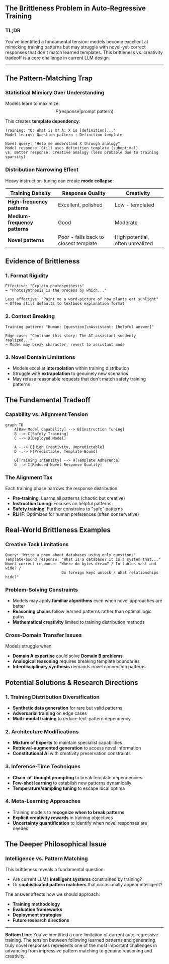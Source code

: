 ## The Brittleness Problem in Auto-Regressive Training

### **TL;DR** 
You've identified a fundamental tension: models become excellent at mimicking training patterns but may struggle with novel-yet-correct responses that don't match learned templates. This brittleness vs. creativity tradeoff is a core challenge in current LLM design.

---

## **The Pattern-Matching Trap**

### **Statistical Mimicry Over Understanding**
Models learn to maximize:
$$P(\text{response} | \text{prompt pattern})$$

This creates **template dependency**:
```
Training: "Q: What is X? A: X is [definition]..."
Model learns: Question pattern → Definition template

Novel query: "Help me understand X through analogy"
Model response: Still uses definition template (suboptimal)
vs. Better response: Creative analogy (less probable due to training sparsity)
```

### **Distribution Narrowing Effect**
Heavy instruction-tuning can create **mode collapse**:

| Training Density | Response Quality | Creativity |
|------------------|------------------|------------|
| **High-frequency patterns** | Excellent, polished | Low - templated |
| **Medium-frequency patterns** | Good | Moderate |
| **Novel patterns** | Poor - falls back to closest template | High potential, often unrealized |

## **Evidence of Brittleness**

### **1. Format Rigidity**
```
Effective: "Explain photosynthesis"
→ "Photosynthesis is the process by which..."

Less effective: "Paint me a word-picture of how plants eat sunlight"
→ Often still defaults to textbook explanation format
```

### **2. Context Breaking**
```
Training pattern: "Human: [question]\nAssistant: [helpful answer]"

Edge case: "Continue this story: The AI assistant suddenly realized..."
→ Model may break character, revert to assistant mode
```

### **3. Novel Domain Limitations**
- Models excel at **interpolation** within training distribution
- Struggle with **extrapolation** to genuinely new scenarios
- May refuse reasonable requests that don't match safety training patterns

## **The Fundamental Tradeoff**

### **Capability vs. Alignment Tension**

```mermaid
graph TD
    A[Raw Model Capability] --> B[Instruction Tuning]
    B --> C[Safety Training]
    C --> D[Deployed Model]
    
    A -.-> E[High Creativity, Unpredictable]
    D -.-> F[Predictable, Template-Bound]
    
    G[Training Intensity] --> H[Template Adherence]
    G --> I[Reduced Novel Response Quality]
```

### **The Alignment Tax**
Each training phase narrows the response distribution:
- **Pre-training**: Learns all patterns (chaotic but creative)
- **Instruction tuning**: Focuses on helpful patterns
- **Safety training**: Further constrains to "safe" patterns
- **RLHF**: Optimizes for human preferences (often conservative)

## **Real-World Brittleness Examples**

### **Creative Task Limitations**
```
Query: "Write a poem about databases using only questions"
Template-bound response: "What is a database? It is a system that..."
Novel-correct response: "Where do bytes dream? / In tables vast and wide? / 
                         Do foreign keys unlock / What relationships hide?"
```

### **Problem-Solving Constraints**
- Models may apply **familiar algorithms** even when novel approaches are better
- **Reasoning chains** follow learned patterns rather than optimal logic paths
- **Mathematical creativity** limited to training distribution methods

### **Cross-Domain Transfer Issues**
Models struggle when:
- **Domain A expertise** could solve **Domain B problems**
- **Analogical reasoning** requires breaking template boundaries
- **Interdisciplinary synthesis** demands novel connection patterns

## **Potential Solutions & Research Directions**

### **1. Training Distribution Diversification**
- **Synthetic data generation** for rare but valid patterns
- **Adversarial training** on edge cases
- **Multi-modal training** to reduce text-pattern dependency

### **2. Architecture Modifications**
- **Mixture of Experts** to maintain specialist capabilities
- **Retrieval-augmented generation** to access novel information
- **Constitutional AI** with creativity preservation constraints

### **3. Inference-Time Techniques**
- **Chain-of-thought prompting** to break template dependencies
- **Few-shot learning** to establish new patterns dynamically
- **Temperature/sampling tuning** to escape local optima

### **4. Meta-Learning Approaches**
- Training models to **recognize when to break patterns**
- **Explicit creativity rewards** in training objectives
- **Uncertainty quantification** to identify when novel responses are needed

## **The Deeper Philosophical Issue**

### **Intelligence vs. Pattern Matching**
This brittleness reveals a fundamental question:
- Are current LLMs **intelligent systems** constrained by training?
- Or **sophisticated pattern matchers** that occasionally appear intelligent?

The answer affects how we should approach:
- **Training methodology**
- **Evaluation frameworks**  
- **Deployment strategies**
- **Future research directions**

---

**Bottom Line**: You've identified a core limitation of current auto-regressive training. The tension between following learned patterns and generating truly novel responses represents one of the most important challenges in advancing from impressive pattern matching to genuine reasoning and creativity.

